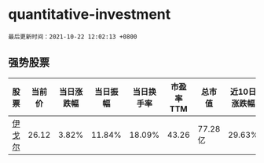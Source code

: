 # quantitative-investment

`最后更新时间：2021-10-22 12:02:13 +0800`

## 强势股票

|股票|当前价|当日涨跌幅|当日振幅|当日换手率|市盈率TTM|总市值|近10日涨跌幅|
|----|----|----|----|----|----|----|----|
|[伊戈尔](https://xueqiu.com/S/SZ002922)|26.12|3.82%|11.84%|18.09%|43.26|77.28亿|29.63%|
